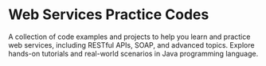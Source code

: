 # Web Services Practice Codes

A collection of code examples and projects to help you learn and practice web services, including RESTful APIs, SOAP, and advanced topics. Explore hands-on tutorials and real-world scenarios in Java programming language.
